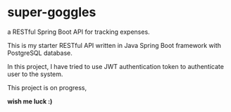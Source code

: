 # super-goggles
a RESTful Spring Boot API for tracking expenses.

This is my starter RESTful API written in Java Spring Boot framework with PostgreSQL database.

In this project, I have tried to use JWT authentication token to authenticate user to the system.

This project is on progress,

**wish me luck :)**
